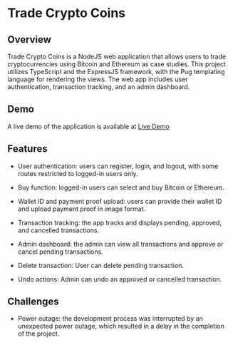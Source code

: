 # Trade Crypto Coins

## Overview

Trade Crypto Coins is a NodeJS web application that allows users to trade cryptocurrencies using Bitcoin and Ethereum as case studies. This project utilizes TypeScript and the ExpressJS framework, with the Pug templating language for rendering the views. The web app includes user authentication, transaction tracking, and an admin dashboard.

## Demo

A live demo of the application is available at [Live Demo](https://trade-crypto-coins-production.up.railway.app/)

## Features

- User authentication: users can register, login, and logout, with some routes restricted to logged-in users only.

- Buy function: logged-in users can select and buy Bitcoin or Ethereum.

- Wallet ID and payment proof upload: users can provide their wallet ID and upload payment proof in image format.

- Transaction tracking: the app tracks and displays pending, approved, and cancelled transactions.

- Admin dashboard: the admin can view all transactions and approve or cancel pending transactions.

- Delete transaction: User can delete pending transaction.

- Undo actions: Admin can undo an approved or cancelled transaction.

## Challenges

- Power outage: the development process was interrupted by an unexpected power outage, which resulted in a delay in the completion of the project.
